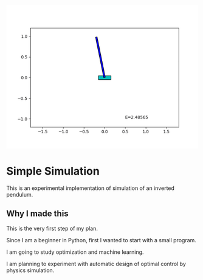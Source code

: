 ﻿![sample_output.gif](sample_output.gif)

# Simple Simulation

This is an experimental implementation of simulation of an inverted pendulum.

## Why I made this

This is the very first step of my plan.

Since I am a beginner in Python, first I wanted to start with a small program.

I am going to study optimization and machine learning.

I am planning to experiment with automatic design of optimal control by physics simulation.
